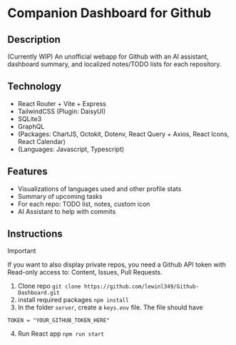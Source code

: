 # Companion Dashboard for Github

## Description

(Currently WIP)
An unofficial webapp for Github with an AI assistant, dashboard summary, and localized notes/TODO lists for each repository.

## Technology
- React Router + Vite + Express
- TailwindCSS (Plugin: DaisyUI)
- SQLite3
- GraphQL
- (Packages: ChartJS, Octokit, Dotenv, React Query + Axios, React Icons, React Calendar)
- (Languages: Javascript, Typescript)

## Features 
- Visualizations of languages used and other profile stats
- Summary of upcoming tasks
- For each repo: TODO list, notes, custom icon
- AI Assistant to help with commits

## Instructions
> [!IMPORTANT]
> If you want to also display private repos, you need a Github API token with Read-only access to: Content, Issues, Pull Requests.

1. Clone repo `git clone https://github.com/lewinl349/Github-Dashboard.git`
2. install required packages `npm install`
3. In the folder `server`, create a `keys.env` file. The file should have
  ```
  TOKEN = "YOUR_GITHUB_TOKEN_HERE"
  ```
4. Run React app  `npm run start`